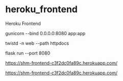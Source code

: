 # heroku_frontend
Heroku Frontend

gunicorn  --bind 0.0.0.0:8080 app:app

twistd -n web --path httpdocs

flask run --port 8080

https://shm-frontend-c3f2dc0fa89c.herokuapp.com/

https://shm-frontend-c3f2dc0fa89c.herokuapp.com/
